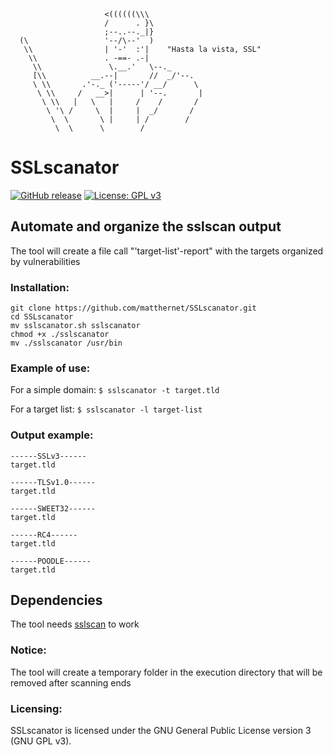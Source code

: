 ```shell              ______
                     <((((((\\\
                     /      . }\
                     ;--..--._|}
  (\                 '--/\--'  )
   \\                | '-'  :'|    "Hasta la vista, SSL"
    \\               . -==- .-|
     \\               \.__.'   \--._
     [\\          __.--|       //  _/'--.
     \ \\       .'-._ ('-----'/ __/      \
      \ \\     /   __>|      | '--.       |
       \ \\   |   \   |     /    /       /
        \ '\ /     \  |     |  _/       /
         \  \       \ |     | /        /
          \  \      \        /
```
# SSLscanator
[![GitHub release](https://img.shields.io/github/v/release/matthernet/sslscanator)](https://github.com/matthernet/sslscanator/releases/)
[![License: GPL v3](https://img.shields.io/github/license/matthernet/SSLscanator)](https://img.shields.io/github/license/matthernet/SSLscanator)

## Automate and organize the sslscan output

The tool will create a file call "'target-list'-report" with the targets organized by vulnerabilities

### Installation:
    git clone https://github.com/matthernet/SSLscanator.git
    cd SSLscanator
    mv sslscanator.sh sslscanator
    chmod +x ./sslscanator
    mv ./sslscanator /usr/bin

### Example of use:
For a simple domain:
`$ sslscanator -t target.tld`

For a target list:
`$ sslscanator -l target-list`

### Output example:
    
    ------SSLv3------
    target.tld

    ------TLSv1.0------
    target.tld

    ------SWEET32------
    target.tld

    ------RC4------
    target.tld
 
    ------POODLE------
    target.tld
 
## Dependencies

The tool needs [sslscan](https://github.com/rbsec/sslscan) to work

### Notice:

The tool will create a temporary folder in the execution directory that will be removed after scanning ends

### Licensing:

SSLscanator is licensed under the GNU General Public License version 3 (GNU GPL v3).
